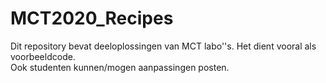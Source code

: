 # MCT2020_Recipes
Dit repository bevat deeloplossingen van MCT labo''s.
Het dient vooral als voorbeeldcode.  
Ook studenten kunnen/mogen aanpassingen posten. 
